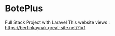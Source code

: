 # BotePlus
Full Stack Project with Laravel
This website views : https://berfinkaynak.great-site.net/?i=1

